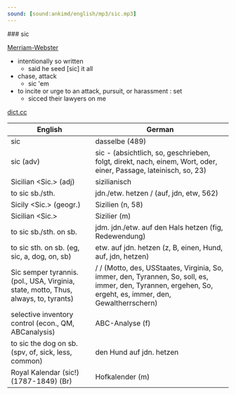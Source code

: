 ```yaml
---
sound: [sound:ankimd/english/mp3/sic.mp3]
---
```


\### sic

[Merriam-Webster](https://www.merriam-webster.com/dictionary/sic)

- intentionally so written
    - said he seed [sic] it all
- chase, attack
    - sic 'em
- to incite or urge to an attack, pursuit, or harassment : set
    - sicced their lawyers on me

[dict.cc](https://www.dict.cc/sic)

| English        | German       |
| -------------- | ------------ |
| sic | dasselbe (489) |
| sic (adv) | sic - (absichtlich, so, geschrieben, folgt, direkt, nach, einem, Wort, oder, einer, Passage, lateinisch, so, 23) |
| Sicilian <Sic.> (adj) | sizilianisch |
| to sic sb./sth. | jdn./etw. hetzen / (auf, jdn, etw, 562) |
| Sicily <Sic.> (geogr.) | Sizilien (n, 58) |
| Sicilian <Sic.> | Sizilier (m) |
| to sic sb./sth. on sb. | jdm. jdn./etw. auf den Hals hetzen (fig, Redewendung) |
| to sic sth. on sb. (eg, sic, a, dog, on, sb) | etw. auf jdn. hetzen (z, B, einen, Hund, auf, jdn, hetzen) |
| Sic semper tyrannis. (pol., USA, Virginia, state, motto, Thus, always, to, tyrants) | / / (Motto, des, USStaates, Virginia, So, immer, den, Tyrannen, So, soll, es, immer, den, Tyrannen, ergehen, So, ergeht, es, immer, den, Gewaltherrschern) |
| selective inventory control <SIC> (econ., QM, ABCanalysis) | ABC-Analyse (f) |
| to sic the dog on sb. (spv, of, sick, less, common) | den Hund auf jdn. hetzen |
| Royal Kalendar (sic!) (1787-1849) (Br) | Hofkalender (m) |
